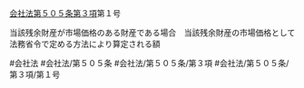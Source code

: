 [会社法第５０５条第３項](会社法＿＿＿＿第５０５条第３項)第１号

当該残余財産が市場価格のある財産である場合　当該残余財産の市場価格として法務省令で定める方法により算定される額


#会社法
#会社法/第５０５条
#会社法/第５０５条/第３項
#会社法/第５０５条/第３項/第１号
